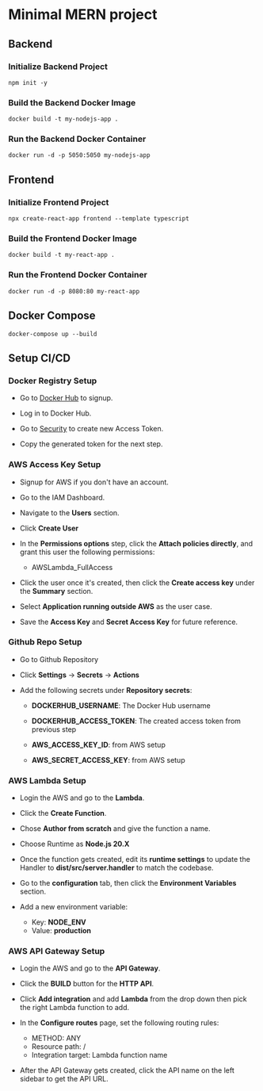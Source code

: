 # Minimal MERN project

## Backend

### Initialize Backend Project

```shell
npm init -y
```

### Build the Backend Docker Image

```shell
docker build -t my-nodejs-app .
```

### Run the Backend Docker Container

```shell
docker run -d -p 5050:5050 my-nodejs-app
```

## Frontend

### Initialize Frontend Project

```shell
npx create-react-app frontend --template typescript

```

### Build the Frontend Docker Image

```shell
docker build -t my-react-app .
```

### Run the Frontend Docker Container

```shell
docker run -d -p 8080:80 my-react-app
```

## Docker Compose

```shell
docker-compose up --build
```

## Setup CI/CD

### Docker Registry Setup

- Go to [Docker Hub](https://hub.docker.com/) to signup.

- Log in to Docker Hub.

- Go to [Security](https://hub.docker.com/settings/security) to create new Access Token.

- Copy the generated token for the next step.

### AWS Access Key Setup

- Signup for AWS if you don't have an account.

- Go to the IAM Dashboard.

- Navigate to the **Users** section.

- Click **Create User**

- In the **Permissions options** step, click the **Attach policies directly**, and grant this user the following permissions:

  - AWSLambda_FullAccess

- Click the user once it's created, then click the **Create access key** under the **Summary** section.

- Select **Application running outside AWS** as the user case.

- Save the **Access Key** and **Secret Access Key** for future reference.

### Github Repo Setup

- Go to Github Repository

- Click **Settings** -> **Secrets** -> **Actions**

- Add the following secrets under **Repository secrets**:

  - **DOCKERHUB_USERNAME**: The Docker Hub username

  - **DOCKERHUB_ACCESS_TOKEN**: The created access token from previous step

  - **AWS_ACCESS_KEY_ID**: from AWS setup

  - **AWS_SECRET_ACCESS_KEY**: from AWS setup

### AWS Lambda Setup

- Login the AWS and go to the **Lambda**.

- Click the **Create Function**.

- Chose **Author from scratch** and give the function a name.

- Choose Runtime as **Node.js 20.X**

- Once the function gets created, edit its **runtime settings** to update the Handler to **dist/src/server.handler** to match the codebase.

- Go to the **configuration** tab, then click the **Environment Variables** section.

- Add a new environment variable:

  - Key: **NODE_ENV**
  - Value: **production**

### AWS API Gateway Setup

- Login the AWS and go to the **API Gateway**.

- Click the **BUILD** button for the **HTTP API**.

- Click **Add integration** and add **Lambda** from the drop down then pick the right Lambda function to add.

- In the **Configure routes** page, set the following routing rules:

  - METHOD: ANY
  - Resource path: /
  - Integration target: Lambda function name

- After the API Gateway gets created, click the API name on the left sidebar to get the API URL.
